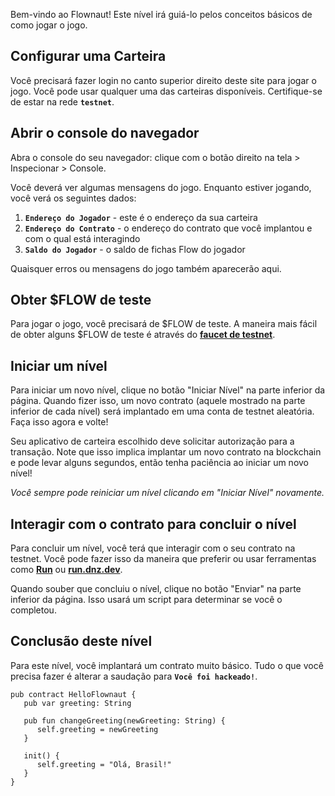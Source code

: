 Bem-vindo ao Flownaut! Este nível irá guiá-lo pelos conceitos básicos de como jogar o jogo.

## **Configurar uma Carteira**

Você precisará fazer login no canto superior direito deste site para jogar o jogo. Você pode usar qualquer uma das carteiras disponíveis. Certifique-se de estar na rede **`testnet`**.

## **Abrir o console do navegador**

Abra o console do seu navegador: clique com o botão direito na tela > Inspecionar > Console.

Você deverá ver algumas mensagens do jogo. Enquanto estiver jogando, você verá os seguintes dados:

1. **`Endereço do Jogador`** - este é o endereço da sua carteira
2. **`Endereço do Contrato`** - o endereço do contrato que você implantou e com o qual está interagindo
3. **`Saldo do Jogador`** - o saldo de fichas Flow do jogador

Quaisquer erros ou mensagens do jogo também aparecerão aqui.

## **Obter $FLOW de teste**

Para jogar o jogo, você precisará de $FLOW de teste. A maneira mais fácil de obter alguns $FLOW de teste é através do **[faucet de testnet](https://testnet-faucet.onflow.org/fund-account)**.

## **Iniciar um nível**

Para iniciar um novo nível, clique no botão "Iniciar Nível" na parte inferior da página. Quando fizer isso, um novo contrato (aquele mostrado na parte inferior de cada nível) será implantado em uma conta de testnet aleatória. Faça isso agora e volte!

Seu aplicativo de carteira escolhido deve solicitar autorização para a transação. Note que isso implica implantar um novo contrato na blockchain e pode levar alguns segundos, então tenha paciência ao iniciar um novo nível!

*Você sempre pode reiniciar um nível clicando em "Iniciar Nível" novamente.*

## **Interagir com o contrato para concluir o nível**

Para concluir um nível, você terá que interagir com o seu contrato na testnet. Você pode fazer isso da maneira que preferir ou usar ferramentas como **[Run](https://run.ecdao.org/)** ou **[run.dnz.dev](https://run.dnz.dev/)**.

Quando souber que concluiu o nível, clique no botão "Enviar" na parte inferior da página. Isso usará um script para determinar se você o completou.

## **Conclusão deste nível**

Para este nível, você implantará um contrato muito básico. Tudo o que você precisa fazer é alterar a saudação para **`Você foi hackeado!`**.

```cadence
pub contract HelloFlownaut {
   pub var greeting: String

   pub fun changeGreeting(newGreeting: String) {
      self.greeting = newGreeting
   }

   init() {
      self.greeting = "Olá, Brasil!"
   }
}
```
